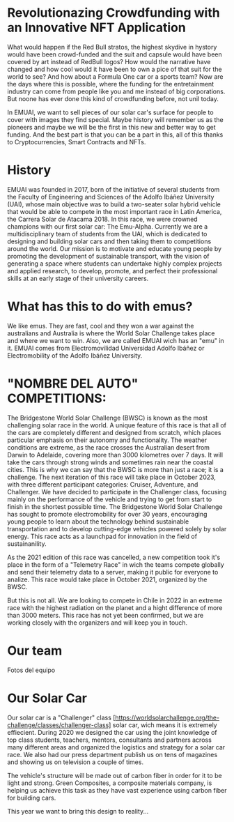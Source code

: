 # Revolutionazing Crowdfunding with an Innovative NFT Application

What would happen if the Red Bull stratos, the highest skydive in hystory would have been crowd-funded and the suit and capsule would have been covered by art instead of RedBull logos? How would the narrative have changed and how cool would it have been to own a pice of that suit for the world to see? And how about a Formula One car or a sports team? Now are the days where this is possible, where the funding for the entretainment industry can come from people like you and me instead of big corporations. But noone has ever done this kind of crowdfunding before, not unil today.

In EMUAI, we want to sell pieces of our solar car's surface for people to cover with images they find special. Maybe history will remember us as the pioneers and maybe we will be the first in this new and better way to get funding. And the best part is that you can be a part in this, all of this thanks to Cryptocurrencies, Smart Contracts and NFTs.



# History

EMUAI was founded in 2017, born of the initiative of several students from the Faculty of Engineering and Sciences of the Adolfo Ibáñez University (UAI), whose main objective was to build a two-seater solar hybrid vehicle that would be able to compete in the most important race in Latin America, the Carrera Solar de Atacama 2018. In this race, we were crowned champions with our first solar car: The Emu-Alpha.
Currently we are a multidisciplinary team of students from the UAI, which is dedicated to designing and building solar cars and then taking them to competitions around the world. Our mission is to motivate and educate young people by promoting the development of sustainable transport, with the vision of generating a space where students can undertake highly complex projects and applied research, to develop, promote, and perfect their professional skills at an early stage of their university careers. 

# What has this to do with emus?

We like emus. They are fast, cool and they won a war against the australians and Australia is where the World Solar Challenge takes place and where we want to win.
Also, we are called EMUAI wich has an "emu" in it. EMUAI comes from Electromovilidad Universidad Adolfo Ibáñez or Electromobility of the Adolfo Ibáñez University.

# "NOMBRE DEL AUTO" COMPETITIONS:

The Bridgestone World Solar Challenge (BWSC) is known as the most challenging solar race in the world. A unique feature of this race is that all of the cars are completely different and designed from scratch, which places particular emphasis on their autonomy and functionality.
The weather conditions are extreme, as the race crosses the Australian desert from Darwin to Adelaide, covering more than 3000 kilometres over 7 days. It will take the cars through strong winds and sometimes rain near the coastal cities. This is why we can say that the BWSC is more than just a race; it is a challenge.
The next iteration of this race will take place in October 2023, with three different participant categories: Cruiser, Adventure, and Challenger. We have decided to participate in the Challenger class, focusing mainly on the performance of the vehicle and trying to get from start to finish in the shortest possible time.
The Bridgestone World Solar Challenge has sought to promote electromobility for over 30 years, encouraging young people to learn about the technology behind sustainable transportation and to develop cutting-edge vehicles powered solely by solar energy. This race acts as a launchpad for innovation in the field of sustainanility.

As the 2021 edition of this race was cancelled, a new competition took it's place in the form of a "Telemetry Race" in wich the teams compete globally and send their telemetry data to a server, making it public for everyone to analize. This race would take place in October 2021, organized by the BWSC.

But this is not all. We are looking to compete in Chile in 2022 in an extreme race with the highest radiation on the planet and a hight difference of more than 3000 meters. This race has not yet been confirmed, but we are working closely with the organizers and will keep you in touch. 



# Our team

Fotos del equipo

# Our Solar Car

Our solar car is a "Challenger" class [https://worldsolarchallenge.org/the-challenge/classes/challenger-class] solar car, wich means it is extremely effiecient. During 2020 we designed the car using the joint knowledge of top class students, teachers, mentors, consultants and partners across many different areas and organized the logistics and strategy for a solar car race. We also had our press department publish us on tens of magazines and showing us on television a couple of times.

The vehicle's structure will be made out of carbon fiber in order for it to be light and strong. Green Composites, a composite materials company, is helping us achieve this task as they have vast experience using carbon fiber for building cars. 

This year we want to bring this design to reality...





